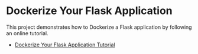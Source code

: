 # Dockerize Your Flask Application

This project demonstrates how to Dockerize a Flask application by following an online tutorial. 

- [Dockerize Your Flask Application Tutorial](https://web.archive.org/web/20220806133324/https://runnable.com/docker/python/dockerize-your-flask-application)

